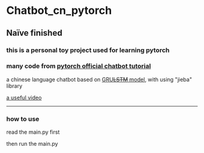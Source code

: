 # Chatbot_cn_pytorch

## Naïve finished

### this is a personal toy project used for learning pytorch

### many code from [pytorch official chatbot tutorial](https://pytorch.org/tutorials/beginner/chatbot_tutorial.html)

a chinese language chatbot  based on [GRU~~LSTM~~ model](https://zhuanlan.zhihu.com/p/37644325), with using "jieba" library

[a useful video](https://www.youtube.com/watch?v=CNuI8OWsppg)

---

### how to use

read the main.py first

then run the main.py
